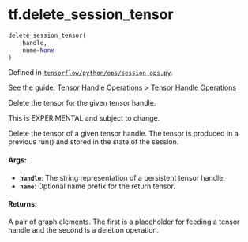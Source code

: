 <div itemscope itemtype="http://developers.google.com/ReferenceObject">
<meta itemprop="name" content="tf.delete_session_tensor" />
</div>

# tf.delete_session_tensor

``` python
delete_session_tensor(
    handle,
    name=None
)
```



Defined in [`tensorflow/python/ops/session_ops.py`](https://www.tensorflow.org/code/tensorflow/python/ops/session_ops.py).

See the guide: [Tensor Handle Operations > Tensor Handle Operations](../../../api_guides/python/session_ops.md#Tensor_Handle_Operations)

Delete the tensor for the given tensor handle.

This is EXPERIMENTAL and subject to change.

Delete the tensor of a given tensor handle. The tensor is produced
in a previous run() and stored in the state of the session.

#### Args:

* <b>`handle`</b>: The string representation of a persistent tensor handle.
* <b>`name`</b>: Optional name prefix for the return tensor.


#### Returns:

  A pair of graph elements. The first is a placeholder for feeding a
  tensor handle and the second is a deletion operation.